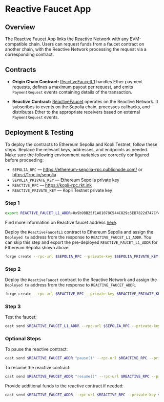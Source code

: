 # Reactive Faucet App

## Overview

The Reactive Faucet App links the Reactive Network with any EVM-compatible chain. Users can request funds from a faucet contract on another chain, with the Reactive Network processing the request via a corresponding contract.

## Contracts

- **Origin Chain Contract:** [ReactiveFaucetL1](https://github.com/Reactive-Network/kopli-faucet/blob/main/src/faucet/ReactiveFaucetL1.sol) handles Ether payment requests, defines a maximum payout per request, and emits `PaymentRequest` events containing details of the transaction.

- **Reactive Contract:** [ReactiveFaucet](https://github.com/Reactive-Network/kopli-faucet/blob/main/src/faucet/ReactiveFaucet.sol) operates on the Reactive Network. It subscribes to events on the Sepolia chain, processes callbacks, and distributes Ether to the appropriate receivers based on external `PaymentRequest` events.

## Deployment & Testing

To deploy the contracts to Ethereum Sepolia and Kopli Testnet, follow these steps. Replace the relevant keys, addresses, and endpoints as needed. Make sure the following environment variables are correctly configured before proceeding:

* `SEPOLIA_RPC` — https://ethereum-sepolia-rpc.publicnode.com/ or https://1rpc.io/sepolia
* `SEPOLIA_PRIVATE_KEY` — Ethereum Sepolia private key
* `REACTIVE_RPC` — https://kopli-rpc.rkt.ink
* `REACTIVE_PRIVATE_KEY` — Kopli Testnet private key

### Step 1

```bash
export REACTIVE_FAUCET_L1_ADDR=0x9b9BB25f1A81078C544C829c5EB7822d747Cf434
```

Find more information on Reactive faucet address [here](https://dev.reactive.network/kopli-testnet#kopli-testnet-information).

Deploy the `ReactiveFaucetL1` contract to Ethereum Sepolia and assign the `Deployed to` address from the response to `REACTIVE_FAUCET_L1_ADDR`. You can skip this step and export the pre-deployed `REACTIVE_FAUCET_L1_ADDR` for Ethereum Sepolia shown above.

```bash
forge create --rpc-url $SEPOLIA_RPC --private-key $SEPOLIA_PRIVATE_KEY src/faucet/ReactiveFaucetL1.sol:ReactiveFaucetL1 --constructor-args 1ether
```

### Step 2

Deploy the `ReactiveFaucet` contract to the Reactive Network and assign the `Deployed to` address from the response to `REACTIVE_FAUCET_ADDR`.

```bash
forge create --rpc-url $REACTIVE_RPC --private-key $REACTIVE_PRIVATE_KEY src/faucet/ReactiveFaucet.sol:ReactiveFaucet --value 10ether --constructor-args $REACTIVE_FAUCET_L1_ADDR 1ether
```

### Step 3

Test the faucet:

```bash
cast send $REACTIVE_FAUCET_L1_ADDR --rpc-url $SEPOLIA_RPC --private-key $SEPOLIA_PRIVATE_KEY --value 0.01ether
```

### Optional Steps

To pause the reactive contract:

```bash
cast send $REACTIVE_FAUCET_ADDR "pause()" --rpc-url $REACTIVE_RPC --private-key $REACTIVE_PRIVATE_KEY
```

To resume the reactive contract:

```bash
cast send $REACTIVE_FAUCET_ADDR "resume()" --rpc-url $REACTIVE_RPC --private-key $REACTIVE_PRIVATE_KEY
```

Provide additional funds to the reactive contract if needed:

```bash
cast send $REACTIVE_FAUCET_ADDR --rpc-url $REACTIVE_RPC --private-key $REACTIVE_PRIVATE_KEY --value 0.1ether
```
